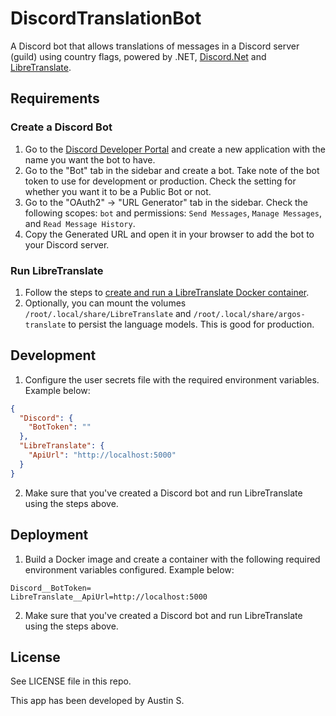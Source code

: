 # DiscordTranslationBot

A Discord bot that allows translations of messages in a Discord server (guild) using country flags, powered by .NET, [Discord.Net](https://github.com/discord-net/Discord.Net) and [LibreTranslate](https://github.com/LibreTranslate/LibreTranslate).

## Requirements

### Create a Discord Bot

1. Go to the [Discord Developer Portal](https://discord.com/developers/applications) and create a new application with the name you want the bot to have.
2. Go to the "Bot" tab in the sidebar and create a bot. Take note of the bot token to use for development or production. Check the setting for whether you want it to be a Public Bot or not.
3. Go to the "OAuth2" -> "URL Generator" tab in the sidebar. Check the following scopes: `bot` and permissions: `Send Messages`, `Manage Messages`, and `Read Message History`.
4. Copy the Generated URL and open it in your browser to add the bot to your Discord server.

### Run LibreTranslate

1. Follow the steps to [create and run a LibreTranslate Docker container](https://github.com/LibreTranslate/LibreTranslate#run-with-docker=).
2. Optionally, you can mount the volumes `/root/.local/share/LibreTranslate` and `/root/.local/share/argos-translate` to persist the language models. This is good for production.

## Development

1. Configure the user secrets file with the required environment variables. Example below:
```json
{
  "Discord": {
    "BotToken": ""
  },
  "LibreTranslate": {
    "ApiUrl": "http://localhost:5000"
  } 
}
```
2. Make sure that you've created a Discord bot and run LibreTranslate using the steps above.

## Deployment

1. Build a Docker image and create a container with the following required environment variables configured. Example below:
```
Discord__BotToken=
LibreTranslate__ApiUrl=http://localhost:5000
```
2. Make sure that you've created a Discord bot and run LibreTranslate using the steps above.

## License

See LICENSE file in this repo.

This app has been developed by Austin S.
